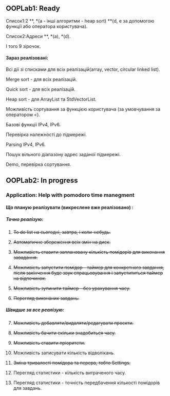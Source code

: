 ## OOPLab1: Ready
Список1:2 \*\*, \*(a - інші алгоритми - heap sort) \*\*(d, e за допомогою функції або оператора користувача).

Cписок2:Адреси \*\*, \*(a), \*(d).

І того 9 зірочок.


#### Зараз реалізовані:
Всі дії зі списками для всіх реалізацій(array, vector, circular linked list).

Merge sort - для всіх реалізацій.

Quick sort - для всіх реалізацій.

Heap sort - для ArrayList та StdVectorList.

Можливість сортування за функцією користувача (за умовчування за оператором <).

Базові функції IPv4, IPv6.

Перевірка належності до підмережі.

Parsing IPv4, IPv6.

Пошук вільного діапазону адрес заданої підмережі.

Demo, перевірка сортування.

## OOPLab2: In progress
### Application: Help with pomodoro time manegment
#### Що планую реалізувати \(викреслене вже реалізовано\) :
##### Точно реалізую:
1. ~~To do list на сьогодні, завтра, і коли-небудь.~~

2. ~~Автоматичне збереження всіх змін на диск.~~

3. ~~Можливість ставити заплановану кількість помідорів для виконання завадання.~~

4. ~~Можливість запустити помідор - таймер для конкретного завдання, після закінчення буде звук спрацьовування і запустититься таймер на відпочинок.~~

5. ~~Можливість зупинити таймер - без урахування часу.~~

6. ~~Перегляд виконаних завдань.~~

##### Швидше за все реалізую:

7. ~~Можливість добавляти/видаляти/редагувати проекти.~~

8. ~~Можливість бачити скільки знадобиться часу.~~

9. ~~Можливість ставити пріоритети.~~

10. Можливість записувати кількість відволікань.

11. ~~Зміна тривалості помідора та перерв, тобто Settings.~~

12. Перегляд статистики - кількість витраченого часу.

13. Перегляд статистики -  точність передбачення кількості помідорів для завдань.